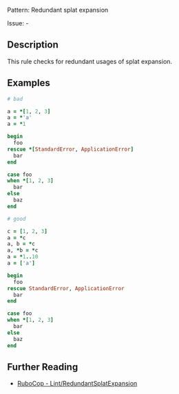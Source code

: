 Pattern: Redundant splat expansion

Issue: -

## Description

This rule checks for redundant usages of splat expansion.

## Examples

```ruby
# bad

a = *[1, 2, 3]
a = *'a'
a = *1

begin
  foo
rescue *[StandardError, ApplicationError]
  bar
end

case foo
when *[1, 2, 3]
  bar
else
  baz
end
```
```ruby
# good

c = [1, 2, 3]
a = *c
a, b = *c
a, *b = *c
a = *1..10
a = ['a']

begin
  foo
rescue StandardError, ApplicationError
  bar
end

case foo
when *[1, 2, 3]
  bar
else
  baz
end
```

## Further Reading

* [RuboCop - Lint/RedundantSplatExpansion](https://docs.rubocop.org/rubocop/cops_lint.html#lintredundantsplatexpansion)

